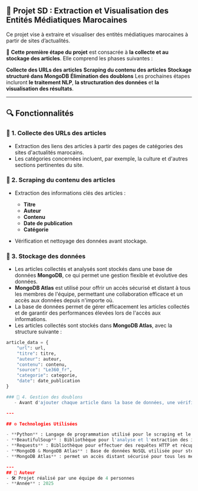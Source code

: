 ## 📌 Projet SD : Extraction et Visualisation des Entités Médiatiques Marocaines
Ce projet vise à extraire et visualiser des entités médiatiques marocaines à partir de sites d’actualités.

🔹 **Cette première étape du projet** est consacrée à **la collecte et au stockage des articles**. Elle comprend les phases suivantes :

**Collecte des URLs des articles**
**Scraping du contenu des articles**
**Stockage structuré dans MongoDB**
**Élimination des doublons**
Les prochaines étapes incluront **le traitement NLP**, **la structuration des données** et **la visualisation des résultats**.

---

## 🔍 Fonctionnalités  

### 📌 1. Collecte des URLs des articles  
- Extraction des liens des articles à partir des pages de catégories des sites d'actualités marocains.  
- Les catégories concernées incluent, par exemple, la culture et d'autres sections pertinentes du site.


### 📌 2. Scraping du contenu des articles  
- Extraction des informations clés des articles :  
  - **Titre**  
  - **Auteur**  
  - **Contenu**  
  - **Date de publication**  
  - **Catégorie**  

- Vérification et nettoyage des données avant stockage. 


### 📌 3. Stockage des données 
   - Les articles collectés et analysés sont stockés dans une base de données **MongoDB**, ce qui permet une gestion flexible et évolutive des données.
   - **MongoDB Atlas** est utilisé pour offrir un accès sécurisé et distant à tous les membres de l'équipe, permettant une collaboration efficace et un accès aux données depuis n'importe où.
   - La base de données permet de gérer efficacement les articles collectés et de garantir des performances élevées lors de l'accès aux informations.
   - Les articles collectés sont stockés dans **MongoDB Atlas**, avec la structure suivante :  

```python
article_data = {
    "url": url,
    "titre": titre,
    "auteur": auteur,
    "contenu": contenu,
    "source": "Le360_fr",
    "categorie": categorie,
    "date": date_publication
}

### 📌 4. Gestion des doublons
   - Avant d'ajouter chaque article dans la base de données, une vérification est effectuée pour éviter les doublons, assurant ainsi une base de données propre et sans redondance.

---

## ⚙️ Technologies Utilisées

- **Python** : Langage de programmation utilisé pour le scraping et le traitement des données.
- **BeautifulSoup** : Bibliothèque pour l'analyse et l'extraction des informations des pages web HTML.
- **Requests** : Bibliothèque pour effectuer des requêtes HTTP et récupérer les pages des articles.
- **MongoDB & MongoDB Atlas** : Base de données NoSQL utilisée pour stocker les articles collectés.
- **MongoDB Atlas** : permet un accès distant sécurisé pour tous les membres de l'équipe.

---
## 📌 Auteur
- 🛠 Projet réalisé par une équipe de 4 personnes
- **Année** : 2025
